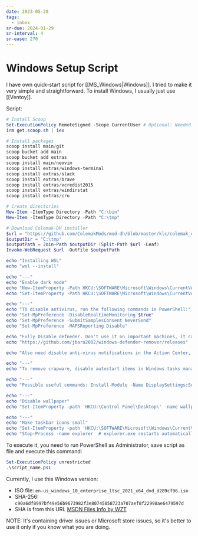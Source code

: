 ```yaml
---
date: 2023-05-20
tags:
  - inbox
sr-due: 2024-01-29
sr-interval: 4
sr-ease: 270
---
```


# Windows Setup Script

I have own quick-start script for [[MS_Windows|Windows]]. I tried to make it
very simple and straightforward. To install Windows, I usually just use
[[Ventoy]].

Script:

```powershell
# Install Scoop
Set-ExecutionPolicy RemoteSigned -Scope CurrentUser # Optional: Needed to run a remote script the first time
irm get.scoop.sh | iex

# Install packages
scoop install main/git
scoop bucket add main
scoop bucket add extras
scoop install main/neovim
scoop install extras/windows-terminal
scoop install extras/slack
scoop install extras/brave
scoop install extras/vcredist2015
scoop install extras/windirstat
scoop install extras/cru

# Create directories
New-Item -ItemType Directory -Path "C:\bin"
New-Item -ItemType Directory -Path "C:\tmp"

# Download Colemak-DH installer
$url = "https://github.com/ColemakMods/mod-dh/blob/master/klc/colemak_dh_ansi_us.zip?raw=true"
$outputDir = "C:\tmp"
$outputPath = Join-Path $outputDir (Split-Path $url -Leaf)
Invoke-WebRequest $url -OutFile $outputPath

echo "Installing WSL"
echo "wsl --install"

echo "---"
echo "Enable dark mode"
echo "New-ItemProperty -Path HKCU:\SOFTWARE\Microsoft\Windows\CurrentVersion\Themes\Personalize -Name AppsUseLightTheme -Value 0"
echo "Set-ItemProperty -Path HKCU:\SOFTWARE\Microsoft\Windows\CurrentVersion\Themes\Personalize -Name SystemUsesLightTheme -Value 0"

echo "---"
echo "TO disable antivirus, run the following commands in PowerShell:"
echo "Set-MpPreference -DisableRealtimeMonitoring $true"
echo "Set-MpPreference -SubmitSamplesConsent NeverSend"
echo "Set-MpPreference -MAPSReporting Disable"

echo "Fully Disable defneder. Don't use it on important machines, it can be gone forever."
echo "https://github.com/jbara2002/windows-defender-remover/releases"

echo "Also need disable anti-virus notifications in the Action Center, right-click in tray on defender icon, view notifications options"

echo "---"
echo "To remove crapware, disable autostart items in Windows tasks manager, and uninstall apps from the start menu"

echo "---"
echo "Possible useful commands: Install-Module -Name DisplaySettings;Set-DisplayResolution -Width 1920 -Height 1024"

echo "---"
echo "Disable wallpaper"
echo "Set-ItemProperty -path 'HKCU:\Control Panel\Desktop\' -name wallpaper -value '' rundll32.exe user32.dll, UpdatePerUserSystemParameters"

echo "---"
echo "Make taskbar icons small"
echo "Set-ItemProperty -path 'HKCU:\SOFTWARE\Microsoft\Windows\CurrentVersion\Explorer\Advanced\' -name TaskbarSmallIcons -value 1"
echo "Stop-Process -name explorer  # explorer.exe restarts automatically after stopping"
```

To execute it, you need to run PowerShell as Administrator, save script as file
and execute this command:

```powershell
Set-ExecutionPolicy unrestricted
.\script_name.ps1
```


Currently, I use this Windows version:

- ISO file: `en-us_windows_10_enterprise_ltsc_2021_x64_dvd_d289cf96.iso`
- SHA-256: `c90a6df8997bf49e56b9673982f3e80745058723a707aef8f22998ae6479597d`
- SHA is from this URL
  [MSDN Files Info by WZT](https://msdn.rg-adguard.net/public.php?seach=us_windows_10_enterprise_ltsc_2021_x64_dvd_d289cf96)


NOTE: It's containing driver issues or Microsoft store issues, so it's better to
use it only if you know what you are doing.

